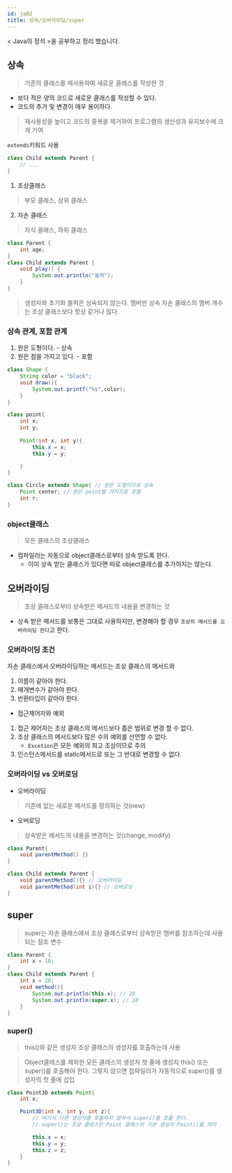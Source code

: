 ```yaml
---
id: ja02
title: 상속/오버라이딩/super
---
```


< Java의 정석 >을 공부하고 정리 했습니다. 

## 상속
> 기존의 클래스를 재사용하여 새로운 클래스를 작성한 것

- 보다 적은 양의 코드로 새로운 클래스를 작성할 수 있다.
- 코드의 추가 및 변경이 매우 용이하다.

> 재사용성을 높이고 코드의 중복을 제거하여 프로그램의 생산성과 유지보수에 크게 기여

`extends`키워드 사용
```java
class Child extends Parent {
    // ...
}
```
1. 조상클래스
> 부모 클래스, 상위 클래스

2. 자손 클래스
> 자식 클래스, 하위 클래스

```java
class Parent {
    int age;
}
class Child extends Parent {
    void play() {
        System.out.println("놀자");
    }
}
```

> 생성자와 초기화 블럭은 상속되지 않는다. 멤버만 상속
> 자손 클래스의 멤버 개수는 조상 클래스보다 항상 같거나 많다.

### 상속 관계, 포함 관계
1. 원은 도형이다. - 상속
2. 원은 점을 가지고 있다. - 포함
```java
class Shape {
    String color = "black";
    void draw(){
        System.out.printf("%s",color);
    }
}

class point{
    int x;
    int y;
    
    Point(int x, int y){
        this.x = x;
        this.y = y;

    }
}

class Circle extends Shape{ // 원은 도형이므로 상속
    Point center; // 원은 point를 가지므로 포함
    int r;
}
```
### object클래스
> 모든 클래스의 조상클래스
- 컴파일러는 자동으로 object클래스로부터 상속 받도록 한다.
    - 이미 상속 받는 클래스가 있다면 따로 object클래스를 추가하지는 않는다.

## 오버라이딩
> 조상 클래스로부터 상속받은 메서드의 내용을 변경하는 것

- 상속 받은 메서드를 보통은 그대로 사용하지만, 변경해야 할 경우 `조상의 메서드를 오버라이딩 한다`고 한다.

### 오버라이딩 조건
자손 클래스에서 오버라이딩하는 메서드는 조상 클래스의 메서드와
1. 이름이 같아야 한다.
2. 매개변수가 같아야 한다.
3. 반환타입이 같아야 한다.

- 접근제어자와 예외
1. 접근 제어자는 조상 클래스의 메서드보다 좁은 범위로 변경 할 수 없다.
2. 조상 클래스의 메서드보다 많은 수의 예외를 선언할 수 없다.
    - `Excetion`은 모든 예외의 최고 조상이므로 주의
3. 인스턴스메서드를 static메서드로 또는 그 반대로 변경할 수 없다.

### 오버라이딩 vs 오버로딩
- 오버라이딩
> 기존에 없는 새로운 메서드를 정의하는 것(new)

- 오버로딩
> 상속받은 메서드의 내용을 변경하는 것(change, modify)

```java
class Parent{
    void parentMethod() {}
}

class Child extends Parent {
    void parentMethod(){} // 오버라이딩
    void parentMethod(int i){} // 오버로딩
}
```
## super
> super는 자손 클래스에서 조상 클래스로부터 상속받은 멤버를 참조하는데 사용되는 참조 변수

```java
class Parent {
    int x = 10;
}
class Child extends Parent {
    int x = 20;
    void method(){
        System.out.println(this.x); // 20
        System.out.println(super.x); // 10
    }
}
```

### super()
> this()와 같은 생성자
> 조상 클래스의 생성자를 호출하는데 사용

> Object클래스를 제외한 모든 클래스의 생성자 첫 줄에 생성자 this() 또는 super()를 호출해야 한다. 그렇지 않으면 컴파일러가 자동적으로 super()를 생성자의 첫 줄에 삽입

```java
class Point3D extends Point{
    int x;

    Point3D(int x, int y, int z){
        // 여기서 다른 생성자를 호출하지 않아서 super()를 호출 한다.
        // super()는 조상 클래스인 Point 클래스의 기본 생성자 Point()를 의미

        this.x = x;
        this.y = y;
        this.z = z;
    }
}
```

